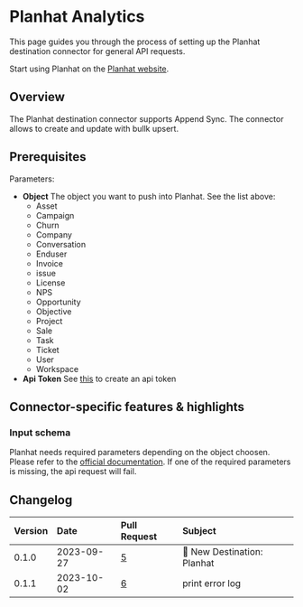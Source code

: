 # Planhat Analytics

This page guides you through the process of setting up the Planhat destination connector for general API requests.

Start using Planhat on the [Planhat website](https://www.planhat.com/).

## Overview

The Planhat destination connector supports Append Sync. The connector allows to create and update with bullk upsert. 

## Prerequisites

Parameters: 
* **Object** The object you want to push into Planhat. See the list above:
  * Asset
  * Campaign
  * Churn
  * Company
  * Conversation
  * Enduser
  * Invoice
  * issue
  * License
  * NPS
  * Opportunity
  * Objective
  * Project
  * Sale
  * Task
  * Ticket
  * User
  * Workspace
* **Api Token**  See [this](https://docs.planhat.com/#authentication) to create an api token



## Connector-specific features & highlights

### Input schema 

Planhat needs required parameters depending on the object choosen. Please refer to the [official documentation](https://docs.planhat.com/#planhat_models). If one of the required parameters is missing, the api request will fail.



## Changelog

| Version | Date       | Pull Request                                     | Subject                    |
| :------ | :--------- | :----------------------------------------------- | :------------------------- |
| 0.1.0   | 2023-09-27 | [5](https://github.com/airbytehq/airbyte/pull/5) | 🎉 New Destination: Planhat |
| 0.1.1   | 2023-10-02 | [6](https://github.com/airbytehq/airbyte/pull/6) | print error log            |
